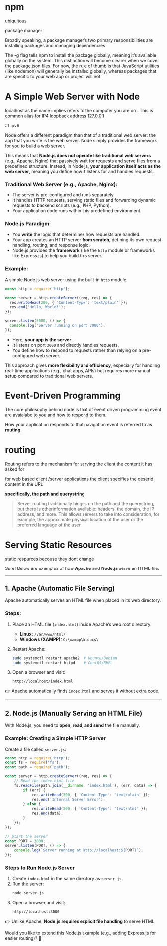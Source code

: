 

# npm 

ubiquitous

package manager

Broadly speaking, a package manager’s two primary responsibilities
are installing packages and managing dependencies

The -g flag tells npm to install the package globally, meaning it’s
available globally on the system. This distinction will become clearer
when we cover the package.json files. For now, the rule of thumb is
that JavaScript utilities (like nodemon) will generally be installed
globally, whereas packages that are specific to your web app or
project will not.

# A Simple Web Server with Node

localhost as the name implies refers to the computer you are on . This is common alias for IP4 loopback address 
127.0.0.1

::1 ipv6 

Node offers a different paradigm than that of a traditional web server:
the app that you write is the web server. Node simply provides the
framework for you to build a web server.


This means that **Node.js does not operate like traditional web servers** (e.g., Apache, Nginx) that passively wait for requests and serve files from a predefined structure. Instead, in Node.js, **your application itself acts as the web server**, meaning you define how it listens for and handles requests.  

### Traditional Web Server (e.g., Apache, Nginx):  
- The server is pre-configured and runs separately.  
- It handles HTTP requests, serving static files and forwarding dynamic requests to backend scripts (e.g., PHP, Python).  
- Your application code runs within this predefined environment.  

### Node.js Paradigm:  
- You **write** the logic that determines how requests are handled.  
- Your app creates an HTTP server **from scratch**, defining its own request handling, routing, and response logic.  
- Node.js provides the **framework** (like the `http` module or frameworks like Express.js) to help you build this server.  

### Example:
A simple Node.js web server using the built-in `http` module:  

```javascript
const http = require('http');

const server = http.createServer((req, res) => {
  res.writeHead(200, { 'Content-Type': 'text/plain' });
  res.end('Hello, World!');
});

server.listen(3000, () => {
  console.log('Server running on port 3000');
});
```
- Here, **your app is the server**.  
- It listens on port `3000` and directly handles requests.  
- You define how to respond to requests rather than relying on a pre-configured web server.  

This approach gives **more flexibility and efficiency**, especially for handling real-time applications (e.g., chat apps, APIs) but requires more manual setup compared to traditional web servers.


# Event-Driven Programming

The core philosophy behind node is that of event driven programming event are avaialabe to you and how to respond to them.

How your application responds to that navigation event is referred 
to as **routing**

# routing 

Routing refers to the mechanism for serving the client the content it
has asked for

for web based client /server applications the client specifies the deserid content in the URL  

**specifically, the path and querystring** 

> Server routing traditionally hinges on the path and the querystring, but there is otherinformation available: headers, the domain, the IP address, and more. This allows servers
to take into consideration, for example, the approximate physical location of the user or
the preferred language of the user.

# Serving Static Resources

static respurces becouse they dont change 

Sure! Below are examples of how **Apache** and **Node.js** serve an HTML file.

---

## **1. Apache (Automatic File Serving)**
Apache automatically serves an HTML file when placed in its web directory.

### **Steps:**
1. Place an HTML file (`index.html`) inside Apache’s web root directory:
   - **Linux:** `/var/www/html/`
   - **Windows (XAMPP):** `C:\xampp\htdocs\`

2. Restart Apache:
   ```bash
   sudo systemctl restart apache2  # Ubuntu/Debian
   sudo systemctl restart httpd    # CentOS/RHEL
   ```
3. Open a browser and visit:
   ```
   http://localhost/index.html
   ```

👉 Apache automatically finds `index.html` and serves it without extra code.

---

## **2. Node.js (Manually Serving an HTML File)**
With Node.js, you need to **open, read, and send** the file manually.

### **Example: Creating a Simple HTTP Server**
Create a file called `server.js`:

```javascript
const http = require('http');
const fs = require('fs');
const path = require('path');

const server = http.createServer((req, res) => {
    // Read the index.html file
    fs.readFile(path.join(__dirname, 'index.html'), (err, data) => {
        if (err) {
            res.writeHead(500, { 'Content-Type': 'text/plain' });
            res.end('Internal Server Error');
        } else {
            res.writeHead(200, { 'Content-Type': 'text/html' });
            res.end(data);
        }
    });
});

// Start the server
const PORT = 3000;
server.listen(PORT, () => {
    console.log(`Server running at http://localhost:${PORT}`);
});
```

### **Steps to Run Node.js Server**
1. Create `index.html` in the same directory as `server.js`.
2. Run the server:
   ```bash
   node server.js
   ```
3. Open a browser and visit:
   ```
   http://localhost:3000
   ```

👉 Unlike Apache, **Node.js requires explicit file handling** to serve HTML.

Would you like to extend this Node.js example (e.g., adding Express.js for easier routing)? 🚀